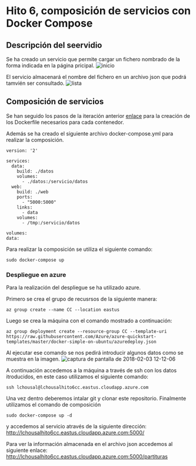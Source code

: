 # Hito 6, composición de servicios con Docker Compose

## Descripción del seervidio

Se ha creado un servicio que permite cargar un fichero nombrado de la forma indicada en la página pricipal.
![inicio](https://user-images.githubusercontent.com/10090976/35766467-b248d07c-08d9-11e8-9ed8-1ccf8474b745.jpeg)

El servicio almacenará el nombre del fichero en un archivo json que podrá tamvién ser consultado.
![lista](https://user-images.githubusercontent.com/10090976/35766474-c8773082-08d9-11e8-8959-c439c611a8c1.jpeg)

## Composición de servicios

Se han seguido los pasos de la iteración anterior [enlace](https://github.com/lchousal/CC-proyecto/blob/gh-pages/contenedores.md) para la creación de los Dockerfile necesarios para cada contenedor.

Además se ha creado el siguiente archivo docker-compose.yml para realizar la composición.

```
version: '2'

services:
  data:
    build: ./datos
    volumes:
      - ./datos:/servicio/datos
  web:
    build: ./web
    ports:
      - "5000:5000"
    links:
      - data
    volumes:
      - /tmp:/servicio/datos
    
volumes: 
data:
``` 

Para realizar la composición se utiliza el siguiente comando:
```
sudo docker-compose up
```

### Despliegue en azure

Para la realización del despliegue se ha utilizado azure.

Primero se crea el grupo de recusrsos de la siguiente manera:
```
az group create --name CC --location eastus
```
Luego se crea la máquina con el comando mostrado a continuación:

```
az group deployment create --resource-group CC --template-uri https://raw.githubusercontent.com/Azure/azure-quickstart-templates/master/docker-simple-on-ubuntu/azuredeploy.json
```

Al ejecutar ese comando se nos pedirá introducir algunos datos como se muestra en la imagen.
![captura de pantalla de 2018-02-03 12-12-06](https://user-images.githubusercontent.com/10090976/35766590-8e639f14-08db-11e8-9379-ec448353a82a.jpeg)

A continuación accedemos a la máquina a través de ssh con los datos itroducidos, en este caso utilizamos el siguiente comando:
```
ssh lchousal@lchousalhito6cc.eastus.cloudapp.azure.com
```
Una vez dentro deberemos intalar git y clonar este repositorio.
Finalmente utilizamos el comando de composición
```
sudo docker-compose up -d
```
y accedemos al servicio através de la siguiente dirección: http://lchousalhito6cc.eastus.cloudapp.azure.com:5000/

Para ver la información almacenada en el archivo json accedemos al siguiente enlace: http://lchousalhito6cc.eastus.cloudapp.azure.com:5000/partituras


